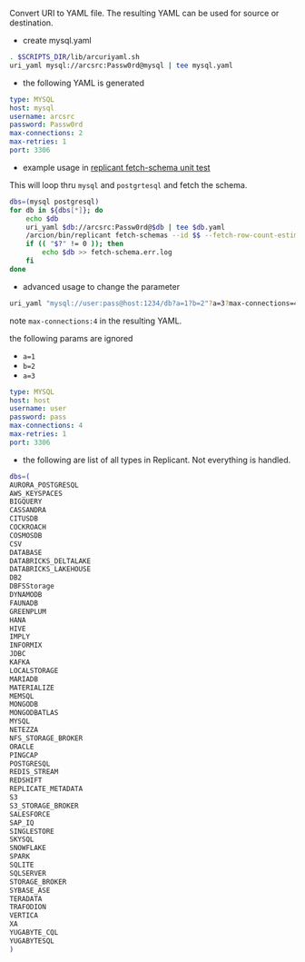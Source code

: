 Convert URI to YAML file.  The resulting YAML can be used for source or destination.

- create mysql.yaml

```bash
. $SCRIPTS_DIR/lib/arcuriyaml.sh
uri_yaml mysql://arcsrc:Passw0rd@mysql | tee mysql.yaml
```

- the following YAML is generated 
```yaml
type: MYSQL
host: mysql
username: arcsrc
password: Passw0rd
max-connections: 2
max-retries: 1
port: 3306
```

- example usage in [replicant fetch-schema unit test](../../scripts/tests/fetch-schema.sh)

This will loop thru `mysql` and `postgrtesql` and fetch the schema.

```bash
dbs=(mysql postgresql)
for db in ${dbs[*]}; do
    echo $db
    uri_yaml $db://arcsrc:Passw0rd@$db | tee $db.yaml
    /arcion/bin/replicant fetch-schemas --id $$ --fetch-row-count-estimate --output-file $db.sql $db.yaml
    if (( "$?" != 0 )); then
        echo $db >> fetch-schema.err.log
    fi
done
```

- advanced usage to change the parameter

```bash
uri_yaml "mysql://user:pass@host:1234/db?a=1?b=2"?a=3?max-connections=4
```

note `max-connections:4` in the resulting YAML.

the following params are ignored 
- `a=1` 
- `b=2`
- `a=3`    

```yaml
type: MYSQL
host: host
username: user
password: pass
max-connections: 4
max-retries: 1
port: 3306
```


- the following are list of all types in Replicant.  Not everything is handled.

```bash
dbs=(
AURORA_POSTGRESQL
AWS_KEYSPACES
BIGQUERY
CASSANDRA
CITUSDB
COCKROACH
COSMOSDB
CSV
DATABASE
DATABRICKS_DELTALAKE
DATABRICKS_LAKEHOUSE
DB2
DBFSStorage
DYNAMODB
FAUNADB
GREENPLUM
HANA
HIVE
IMPLY
INFORMIX
JDBC
KAFKA
LOCALSTORAGE
MARIADB
MATERIALIZE
MEMSQL
MONGODB
MONGODBATLAS
MYSQL
NETEZZA
NFS_STORAGE_BROKER
ORACLE
PINGCAP
POSTGRESQL
REDIS_STREAM
REDSHIFT
REPLICATE_METADATA
S3
S3_STORAGE_BROKER
SALESFORCE
SAP_IQ
SINGLESTORE
SKYSQL
SNOWFLAKE
SPARK
SQLITE
SQLSERVER
STORAGE_BROKER
SYBASE_ASE
TERADATA
TRAFODION
VERTICA
XA
YUGABYTE_CQL
YUGABYTESQL
)
```